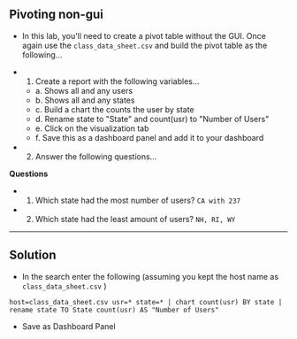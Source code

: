 ## Pivoting non-gui

- In this lab, you'll need to create a pivot table without the GUI. Once again use the `class_data_sheet.csv` and build the pivot table as the following...

- 1. Create a report with the following variables...
	- a. Shows all and any users
	- b. Shows all and any states
	- c. Build a chart the counts the user by state
	- d. Rename state to "State" and count(usr) to "Number of Users"
	- e. Click on the visualization tab
	- f. Save this as a dashboard panel and add it to your dashboard
	
- 2. Answer the following questions...

 **Questions**
-  1. Which state had the most number of users? `CA with 237`
-  2. Which state had the least amount of users? `NH, RI, WY`

---

## Solution

- In the search enter the following (assuming you kept the host name as `class_data_sheet.csv` )

`host=class_data_sheet.csv usr=* state=* | chart count(usr) BY state | rename state TO State count(usr) AS "Number of Users"`

- Save as Dashboard Panel 

